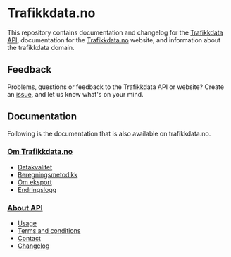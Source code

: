 # Trafikkdata.no

This repository contains documentation and changelog for the [Trafikkdata API](https://www.vegvesen.no/trafikkdata/api/), documentation for the [Trafikkdata.no](https://www.vegvesen.no/trafikkdata/) website, and information about the trafikkdata domain.

## Feedback

Problems, questions or feedback to the Trafikkdata API or website? Create an [issue](https://github.com/trafikkdata/trafikkdata.no-dokumentasjon/issues), and let us know what's on your mind.

## Documentation

Following is the documentation that is also available on trafikkdata.no.

### [Om Trafikkdata.no](docs/about/1-om-trafikkdata.md)

- [Datakvalitet](docs/about/2-datakvalitet.md)
- [Beregningsmetodikk](docs/about/3-beregningsmetodikk.md)
- [Om eksport](docs/about/4-om-eksport.md)
- [Endringslogg](docs/about/5-endringslogg.md)

### [About API](docs/api/1-about-API.md)

- [Usage](docs/api/2-usage.md)
- [Terms and conditions](docs/api/3-terms-and-conditions.md)
- [Contact](docs/api/4-contact.md)
- [Changelog](docs/api/5-changelog.md)
